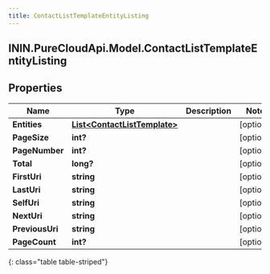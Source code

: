 ```yaml
---
title: ContactListTemplateEntityListing
---
```

## ININ.PureCloudApi.Model.ContactListTemplateEntityListing

## Properties

|Name | Type | Description | Notes|
|------------ | ------------- | ------------- | -------------|
| **Entities** | [**List&lt;ContactListTemplate&gt;**](ContactListTemplate.html) |  | [optional] |
| **PageSize** | **int?** |  | [optional] |
| **PageNumber** | **int?** |  | [optional] |
| **Total** | **long?** |  | [optional] |
| **FirstUri** | **string** |  | [optional] |
| **LastUri** | **string** |  | [optional] |
| **SelfUri** | **string** |  | [optional] |
| **NextUri** | **string** |  | [optional] |
| **PreviousUri** | **string** |  | [optional] |
| **PageCount** | **int?** |  | [optional] |
{: class="table table-striped"}


